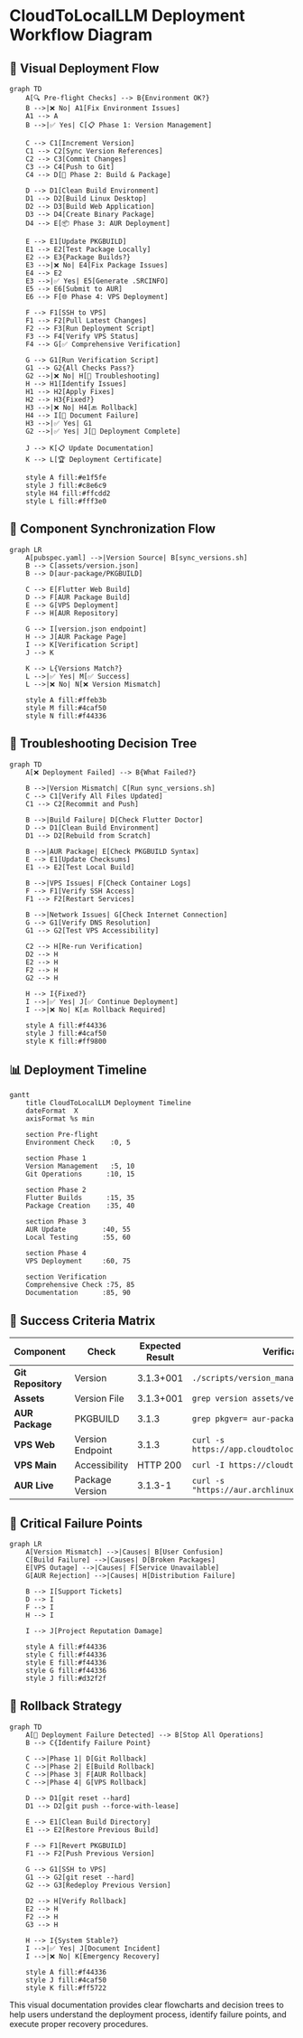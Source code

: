 # CloudToLocalLLM Deployment Workflow Diagram

## 🔄 **Visual Deployment Flow**

```mermaid
graph TD
    A[🔍 Pre-flight Checks] --> B{Environment OK?}
    B -->|❌ No| A1[Fix Environment Issues]
    A1 --> A
    B -->|✅ Yes| C[📋 Phase 1: Version Management]
    
    C --> C1[Increment Version]
    C1 --> C2[Sync Version References]
    C2 --> C3[Commit Changes]
    C3 --> C4[Push to Git]
    C4 --> D[🔨 Phase 2: Build & Package]
    
    D --> D1[Clean Build Environment]
    D1 --> D2[Build Linux Desktop]
    D2 --> D3[Build Web Application]
    D3 --> D4[Create Binary Package]
    D4 --> E[📦 Phase 3: AUR Deployment]
    
    E --> E1[Update PKGBUILD]
    E1 --> E2[Test Package Locally]
    E2 --> E3{Package Builds?}
    E3 -->|❌ No| E4[Fix Package Issues]
    E4 --> E2
    E3 -->|✅ Yes| E5[Generate .SRCINFO]
    E5 --> E6[Submit to AUR]
    E6 --> F[🌐 Phase 4: VPS Deployment]
    
    F --> F1[SSH to VPS]
    F1 --> F2[Pull Latest Changes]
    F2 --> F3[Run Deployment Script]
    F3 --> F4[Verify VPS Status]
    F4 --> G[✅ Comprehensive Verification]
    
    G --> G1[Run Verification Script]
    G1 --> G2{All Checks Pass?}
    G2 -->|❌ No| H[🔧 Troubleshooting]
    H --> H1[Identify Issues]
    H1 --> H2[Apply Fixes]
    H2 --> H3{Fixed?}
    H3 -->|❌ No| H4[🔙 Rollback]
    H4 --> I[📝 Document Failure]
    H3 -->|✅ Yes| G1
    G2 -->|✅ Yes| J[🎉 Deployment Complete]
    
    J --> K[📋 Update Documentation]
    K --> L[🏆 Deployment Certificate]
    
    style A fill:#e1f5fe
    style J fill:#c8e6c9
    style H4 fill:#ffcdd2
    style L fill:#fff3e0
```

## 🎯 **Component Synchronization Flow**

```mermaid
graph LR
    A[pubspec.yaml] -->|Version Source| B[sync_versions.sh]
    B --> C[assets/version.json]
    B --> D[aur-package/PKGBUILD]
    
    C --> E[Flutter Web Build]
    D --> F[AUR Package Build]
    E --> G[VPS Deployment]
    F --> H[AUR Repository]
    
    G --> I[version.json endpoint]
    H --> J[AUR Package Page]
    I --> K[Verification Script]
    J --> K
    
    K --> L{Versions Match?}
    L -->|✅ Yes| M[✅ Success]
    L -->|❌ No| N[❌ Version Mismatch]
    
    style A fill:#ffeb3b
    style M fill:#4caf50
    style N fill:#f44336
```

## 🔧 **Troubleshooting Decision Tree**

```mermaid
graph TD
    A[❌ Deployment Failed] --> B{What Failed?}
    
    B -->|Version Mismatch| C[Run sync_versions.sh]
    C --> C1[Verify All Files Updated]
    C1 --> C2[Recommit and Push]
    
    B -->|Build Failure| D[Check Flutter Doctor]
    D --> D1[Clean Build Environment]
    D1 --> D2[Rebuild from Scratch]
    
    B -->|AUR Package| E[Check PKGBUILD Syntax]
    E --> E1[Update Checksums]
    E1 --> E2[Test Local Build]
    
    B -->|VPS Issues| F[Check Container Logs]
    F --> F1[Verify SSH Access]
    F1 --> F2[Restart Services]
    
    B -->|Network Issues| G[Check Internet Connection]
    G --> G1[Verify DNS Resolution]
    G1 --> G2[Test VPS Accessibility]
    
    C2 --> H[Re-run Verification]
    D2 --> H
    E2 --> H
    F2 --> H
    G2 --> H
    
    H --> I{Fixed?}
    I -->|✅ Yes| J[✅ Continue Deployment]
    I -->|❌ No| K[🔙 Rollback Required]
    
    style A fill:#f44336
    style J fill:#4caf50
    style K fill:#ff9800
```

## 📊 **Deployment Timeline**

```mermaid
gantt
    title CloudToLocalLLM Deployment Timeline
    dateFormat  X
    axisFormat %s min
    
    section Pre-flight
    Environment Check    :0, 5
    
    section Phase 1
    Version Management   :5, 10
    Git Operations      :10, 15
    
    section Phase 2
    Flutter Builds      :15, 35
    Package Creation    :35, 40
    
    section Phase 3
    AUR Update         :40, 55
    Local Testing      :55, 60
    
    section Phase 4
    VPS Deployment     :60, 75
    
    section Verification
    Comprehensive Check :75, 85
    Documentation      :85, 90
```

## 🎯 **Success Criteria Matrix**

| Component | Check | Expected Result | Verification Command |
|-----------|-------|----------------|---------------------|
| **Git Repository** | Version | 3.1.3+001 | `./scripts/version_manager.sh get` |
| **Assets** | Version File | 3.1.3+001 | `grep version assets/version.json` |
| **AUR Package** | PKGBUILD | 3.1.3 | `grep pkgver= aur-package/PKGBUILD` |
| **VPS Web** | Version Endpoint | 3.1.3 | `curl -s https://app.cloudtolocalllm.online/version.json` |
| **VPS Main** | Accessibility | HTTP 200 | `curl -I https://cloudtolocalllm.online` |
| **AUR Live** | Package Version | 3.1.3-1 | `curl -s "https://aur.archlinux.org/packages/cloudtolocalllm"` |

## 🚨 **Critical Failure Points**

```mermaid
graph LR
    A[Version Mismatch] -->|Causes| B[User Confusion]
    C[Build Failure] -->|Causes| D[Broken Packages]
    E[VPS Outage] -->|Causes| F[Service Unavailable]
    G[AUR Rejection] -->|Causes| H[Distribution Failure]
    
    B --> I[Support Tickets]
    D --> I
    F --> I
    H --> I
    
    I --> J[Project Reputation Damage]
    
    style A fill:#f44336
    style C fill:#f44336
    style E fill:#f44336
    style G fill:#f44336
    style J fill:#d32f2f
```

## 🔄 **Rollback Strategy**

```mermaid
graph TD
    A[🚨 Deployment Failure Detected] --> B[Stop All Operations]
    B --> C{Identify Failure Point}
    
    C -->|Phase 1| D[Git Rollback]
    C -->|Phase 2| E[Build Rollback]
    C -->|Phase 3| F[AUR Rollback]
    C -->|Phase 4| G[VPS Rollback]
    
    D --> D1[git reset --hard]
    D1 --> D2[git push --force-with-lease]
    
    E --> E1[Clean Build Directory]
    E1 --> E2[Restore Previous Build]
    
    F --> F1[Revert PKGBUILD]
    F1 --> F2[Push Previous Version]
    
    G --> G1[SSH to VPS]
    G1 --> G2[git reset --hard]
    G2 --> G3[Redeploy Previous Version]
    
    D2 --> H[Verify Rollback]
    E2 --> H
    F2 --> H
    G3 --> H
    
    H --> I{System Stable?}
    I -->|✅ Yes| J[Document Incident]
    I -->|❌ No| K[Emergency Recovery]
    
    style A fill:#f44336
    style J fill:#4caf50
    style K fill:#ff5722
```

This visual documentation provides clear flowcharts and decision trees to help users understand the deployment process, identify failure points, and execute proper recovery procedures.
